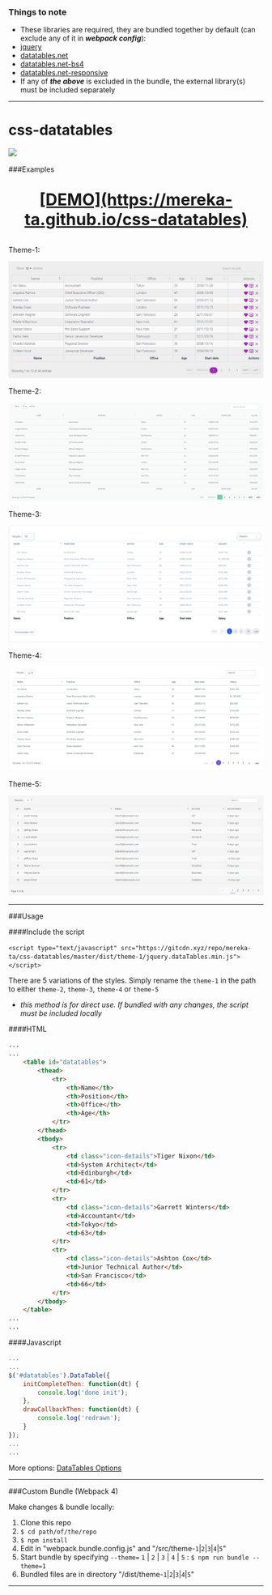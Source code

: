 ### Things to note

- These libraries are required, they are bundled together by default (can exclude any of it in ***webpack config***):
 - [jquery](https://www.npmjs.com/package/jquery)
 - [datatables.net](https://www.npmjs.com/package/datatables.net)
 - [datatables.net-bs4](https://www.npmjs.com/package/datatables.net-bs4)
 - [datatables.net-responsive](https://www.npmjs.com/package/datatables.net-responsive)
- If any of ***the above*** is excluded in the bundle, the external library(s) must be included separately

----

# css-datatables

![](fav.png)

###Examples

<p style="text-align: center; text-decoration:underline; font-size:2rem; font-weight:bold">[DEMO](https://mereka-ta.github.io/css-datatables)</p>

Theme-1:

![](examples/theme-1.jpg)

Theme-2:

![](examples/theme-2.jpg)

Theme-3:

![](examples/theme-3.jpg)

Theme-4:

![](examples/theme-4.jpg)

Theme-5:

![](examples/theme-5.jpg)

----

###Usage

####Include the script

`<script type="text/javascript" src="https://gitcdn.xyz/repo/mereka-ta/css-datatables/master/dist/theme-1/jquery.dataTables.min.js"></script>`

There are 5 variations of the styles. Simply rename the `theme-1` in the path to either `theme-2`, `theme-3`, `theme-4` or `theme-5`

* *this method is for direct use. If bundled with any changes, the script must be included locally*

####HTML

```html
...
...
	<table id="datatables">
		<thead>
			<tr>
				<th>Name</th>
				<th>Position</th>
				<th>Office</th>
				<th>Age</th>
			</tr>
		</thead>
		<tbody>
			<tr>
				<td class="icon-details">Tiger Nixon</td>
				<td>System Architect</td>
				<td>Edinburgh</td>
				<td>61</td>
			</tr>
			<tr>
				<td class="icon-details">Garrett Winters</td>
				<td>Accountant</td>
				<td>Tokyo</td>
				<td>63</td>
			</tr>
			<tr>
				<td class="icon-details">Ashton Cox</td>
				<td>Junior Technical Author</td>
				<td>San Francisco</td>
				<td>66</td>
			</tr>
		</tbody>
	</table>
...
...
```

####Javascript

```javascript
...
...
$('#datatables').DataTable({
	initCompleteThen: function(dt) {
		console.log('done init');
	},
	drawCallbackThen: function(dt) {
		console.log('redrawn');
	}
});
...
...
```

More options: [DataTables Options](https://datatables.net/reference/option/)

----

###Custom Bundle (Webpack 4)

Make changes & bundle locally:

1. Clone this repo
2. `$ cd path/of/the/repo`
3. `$ npm install`
4. Edit in "webpack.bundle.config.js" and "/src/theme-`1`|`2`|`3`|`4`|`5`"
5. Start bundle by specifying `--theme=` `1` | `2` | `3` | `4` | `5` :
	`$ npm run bundle --theme=1`
6. Bundled files are in directory "/dist/theme-`1`|`2`|`3`|`4`|`5`"


----